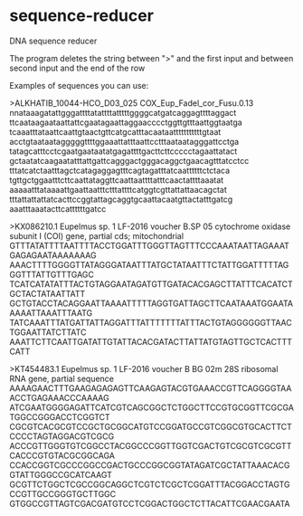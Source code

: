 # sequence-reducer
DNA sequence reducer

The program deletes the string between ">" and the first input and between second input and the end of the row

Examples of sequences you can use:

\>ALKHATIB_10044-HCO_D03_025 COX_Eup_Fadel_cor_Fusu.0.13 
nnataaagatattgggattttatattttatttttggggcatgatcaggagttttaggact
ttcaataagaataattattcgaatagaattaggaacccctggttgtttaattggtaatga
tcaaatttataattcaattgtaactgttcatgcatttacaataatttttttttttgtaat
acctgtaataatagggggttttggaaattatttaattcctttaataatagggattcctga
tatagcatttcctcgaatgaataatatgagattttgacttcttccccctagaattatact
gctaatatcaagaatatttattgattcagggactgggacaggctgaacagtttatcctcc
tttatcatctaatttagctcatagaggagtttcagtagatttatcaattttttctctaca
tgttgctggaatttcttcaattataggttcaattaattttatttcaactattttaaatat
aaaaatttataaaattgaattaatttctttattttcatggtcgttattattaacagctat
tttattattattatcacttccggtattagcaggtgcaattacaatgttactatttgatcg
aaatttaaatacttcattttttgatcc

\>KX086210.1 Eupelmus sp. 1 LF-2016 voucher B.SP 05 cytochrome oxidase subunit I (COI) gene, partial cds; mitochondrial
GTTTATATTTTAATTTTACCTGGATTTGGGTTAGTTTCCCAAATAATTAGAAATGAGAGAATAAAAAAAG
AAACTTTTGGGGTTATAGGGATAATTTATGCTATAATTTCTATTGGATTTTTAGGGTTTATTGTTTGAGC
TCATCATATATTTACTGTAGGAATAGATGTTGATACACGAGCTTATTTCACATCTGCTACTATAATTATT
GCTGTACCTACAGGAATTAAAATTTTTAGGTGATTAGCTTCAATAAATGGAATAAAAATTAAATTTAATG
TATCAAATTTATGATTATTAGGATTTATTTTTTTATTTACTGTAGGGGGGTTAACTGGAATTATCTTATC
AAATTCTTCAATTGATATTGTATTACACGATACTTATTATGTAGTTGCTCACTTTCATT

\>KT454483.1 Eupelmus sp. 1 LF-2016 voucher B BG 02m 28S ribosomal RNA gene, partial sequence
AAAAGAACTTTGAAGAGAGAGTTCAAGAGTACGTGAAACCGTTCAGGGGTAAACCTGAGAAACCCAAAAG
ATCGAATGGGGAGATTCATCGTCAGCGGCTCTGGCTTCCGTGCGGTTCGCGATGGCCGGGACCTCGGTCT
CGCGTCACGCGTCCGCTGCGGCATGTCCGGATGCCGTCGGCGTGCACTTCTCCCCTAGTAGGACGTCGCG
ACCCGTTGGGTGTCGGCCTACGGCCCGGTTGGTCGACTGTCGCGTCGCGTTCACCCGTGTACGCGGCAGA
CCACCGGTCGCCCGGCCGACTGCCCGGCGGTATAGATCGCTATTAAACACGGTATTGGGCCGCATCAAGT
GCGTTCTGGCTCGCCGGCAGGCTCGTCTCGCTCGGATTTACGGACCTAGTGCCGTTGCCGGGTGCTTGGC
GTGGCCGTTAGTCGACGATGTCCTCGGACTGGCTCTTACATTCGAACGAATA
